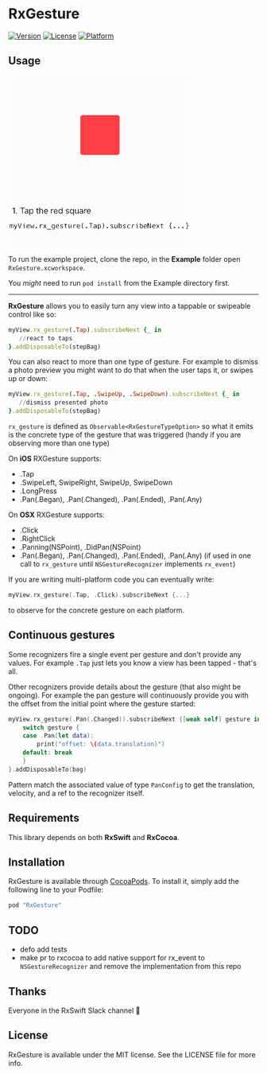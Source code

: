 # RxGesture

[![Version](https://img.shields.io/cocoapods/v/RxGesture.svg?style=flat)](http://cocoapods.org/pods/RxGesture)
[![License](https://img.shields.io/cocoapods/l/RxGesture.svg?style=flat)](http://cocoapods.org/pods/RxGesture)
[![Platform](https://img.shields.io/cocoapods/p/RxGesture.svg?style=flat)](http://cocoapods.org/pods/RxGesture)

## Usage

![](Pod/Assets/demo.gif)

To run the example project, clone the repo, in the __Example__ folder open `RxGesture.xcworkspace`.

You _might_ need to run `pod install` from the Example directory first.

---

__RxGesture__ allows you to easily turn any view into a tappable or swipeable control like so:

```ruby
myView.rx_gesture(.Tap).subscribeNext {_ in
   //react to taps
}.addDisposableTo(stepBag)
```

You can also react to more than one type of gesture. For example to dismiss a photo preview you might want to do that when the user taps it, or swipes up or down:

```ruby
myView.rx_gesture(.Tap, .SwipeUp, .SwipeDown).subscribeNext {_ in
   //dismiss presented photo
}.addDisposableTo(stepBag)
```

`rx_gesture` is defined as `Observable<RxGestureTypeOption>` so what it emits is the concrete type of the gesture that was triggered (handy if you are observing more than one type)

On __iOS__ RXGesture supports:

 - .Tap
 - .SwipeLeft, SwipeRight, SwipeUp, SwipeDown
 - .LongPress
 - .Pan(.Began), .Pan(.Changed), .Pan(.Ended), .Pan(.Any)

On __OSX__ RXGesture supports:

 - .Click
 - .RightClick
 - .Panning(NSPoint), .DidPan(NSPoint)
 - .Pan(.Began), .Pan(.Changed), .Pan(.Ended), .Pan(.Any) (if used in one call to `rx_gesture` until `NSGestureRecognizer` implements `rx_event`)

If you are writing multi-platform code you can eventually write:

```swift
myView.rx_gesture(.Tap, .Click).subscribeNext {...}
```

to observe for the concrete gesture on each platform.

## Continuous gestures

Some recognizers fire a single event per gesture and don't provide any values. For example `.Tap` just lets you know a view has been tapped - that's all.

Other recognizers provide details about the gesture (that also might be ongoing). For example the pan gesture will continuously provide you with the offset from the initial point where the gesture started:

```swift
myView.rx_gesture(.Pan(.Changed)).subscribeNext {[weak self] gesture in
    switch gesture {
    case .Pan(let data):
	    print("offset: \(data.translation)")
    default: break
    }
}.addDisposableTo(bag)
```

Pattern match the associated value of type `PanConfig` to get the translation, velocity, and a ref to the recognizer itself.

## Requirements

This library depends on both __RxSwift__ and __RxCocoa__.

## Installation

RxGesture is available through [CocoaPods](http://cocoapods.org). To install
it, simply add the following line to your Podfile:

```ruby
pod "RxGesture"
```

## TODO

- defo add tests
- make pr to rxcocoa to add native support for rx_event to `NSGestureRecognizer` and remove the implementation from this repo

## Thanks

Everyone in the RxSwift Slack channel 💯

## License

RxGesture is available under the MIT license. See the LICENSE file for more info.
